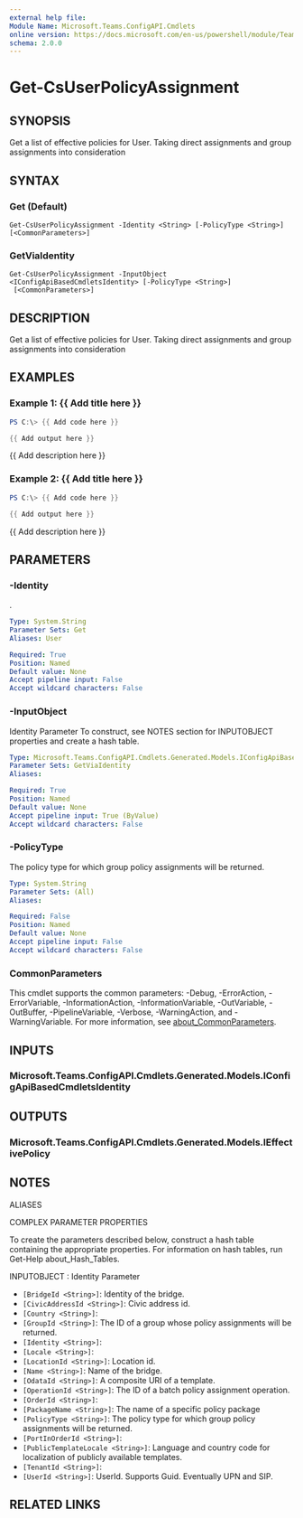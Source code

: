 ```yaml
---
external help file:
Module Name: Microsoft.Teams.ConfigAPI.Cmdlets
online version: https://docs.microsoft.com/en-us/powershell/module/Teams/get-csuserpolicyassignment
schema: 2.0.0
---
```


# Get-CsUserPolicyAssignment

## SYNOPSIS
Get a list of effective policies for User.
Taking direct assignments and group assignments into consideration

## SYNTAX

### Get (Default)
```
Get-CsUserPolicyAssignment -Identity <String> [-PolicyType <String>] [<CommonParameters>]
```

### GetViaIdentity
```
Get-CsUserPolicyAssignment -InputObject <IConfigApiBasedCmdletsIdentity> [-PolicyType <String>]
 [<CommonParameters>]
```

## DESCRIPTION
Get a list of effective policies for User.
Taking direct assignments and group assignments into consideration

## EXAMPLES

### Example 1: {{ Add title here }}
```powershell
PS C:\> {{ Add code here }}

{{ Add output here }}
```

{{ Add description here }}

### Example 2: {{ Add title here }}
```powershell
PS C:\> {{ Add code here }}

{{ Add output here }}
```

{{ Add description here }}

## PARAMETERS

### -Identity
.

```yaml
Type: System.String
Parameter Sets: Get
Aliases: User

Required: True
Position: Named
Default value: None
Accept pipeline input: False
Accept wildcard characters: False
```

### -InputObject
Identity Parameter
To construct, see NOTES section for INPUTOBJECT properties and create a hash table.

```yaml
Type: Microsoft.Teams.ConfigAPI.Cmdlets.Generated.Models.IConfigApiBasedCmdletsIdentity
Parameter Sets: GetViaIdentity
Aliases:

Required: True
Position: Named
Default value: None
Accept pipeline input: True (ByValue)
Accept wildcard characters: False
```

### -PolicyType
The policy type for which group policy assignments will be returned.

```yaml
Type: System.String
Parameter Sets: (All)
Aliases:

Required: False
Position: Named
Default value: None
Accept pipeline input: False
Accept wildcard characters: False
```

### CommonParameters
This cmdlet supports the common parameters: -Debug, -ErrorAction, -ErrorVariable, -InformationAction, -InformationVariable, -OutVariable, -OutBuffer, -PipelineVariable, -Verbose, -WarningAction, and -WarningVariable. For more information, see [about_CommonParameters](http://go.microsoft.com/fwlink/?LinkID=113216).

## INPUTS

### Microsoft.Teams.ConfigAPI.Cmdlets.Generated.Models.IConfigApiBasedCmdletsIdentity

## OUTPUTS

### Microsoft.Teams.ConfigAPI.Cmdlets.Generated.Models.IEffectivePolicy

## NOTES

ALIASES

COMPLEX PARAMETER PROPERTIES

To create the parameters described below, construct a hash table containing the appropriate properties. For information on hash tables, run Get-Help about_Hash_Tables.


INPUTOBJECT <IConfigApiBasedCmdletsIdentity>: Identity Parameter
  - `[BridgeId <String>]`: Identity of the bridge.
  - `[CivicAddressId <String>]`: Civic address id.
  - `[Country <String>]`: 
  - `[GroupId <String>]`: The ID of a group whose policy assignments will be returned.
  - `[Identity <String>]`: 
  - `[Locale <String>]`: 
  - `[LocationId <String>]`: Location id.
  - `[Name <String>]`: Name of the bridge.
  - `[OdataId <String>]`: A composite URI of a template.
  - `[OperationId <String>]`: The ID of a batch policy assignment operation.
  - `[OrderId <String>]`: 
  - `[PackageName <String>]`: The name of a specific policy package
  - `[PolicyType <String>]`: The policy type for which group policy assignments will be returned.
  - `[PortInOrderId <String>]`: 
  - `[PublicTemplateLocale <String>]`: Language and country code for localization of publicly available templates.
  - `[TenantId <String>]`: 
  - `[UserId <String>]`: UserId. Supports Guid. Eventually UPN and SIP.

## RELATED LINKS

